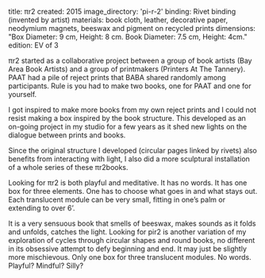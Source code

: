 title: πr2 
created: 2015
image_directory: 'pi-r-2'
binding: Rivet binding (invented by artist)
materials: book cloth, leather, decorative paper, neodymium magnets, beeswax and pigment on recycled prints
dimensions: "Box Diameter: 9 cm, Height: 8 cm. Book Diameter:  7.5 cm, Height: 4cm."
edition: EV of 3

πr2 started as a collaborative project between a group of book artists (Bay Area Book Artists) and a group of printmakers (Printers At The Tannery). PAAT had a pile of reject prints that BABA shared randomly among participants. Rule is you had to make two books, one for PAAT and one for yourself. 

I got inspired to make more books from my own reject prints and I could not resist making a box inspired by the book structure. This developed as an on-going project in my studio for a few years as it shed new lights on the dialogue between prints and books. 

Since the original structure I developed (circular pages linked by rivets) also benefits from interacting with light, I also did a more sculptural installation of a whole series of these πr2books.

Looking for πr2 is both playful and meditative. It has no words. It has one box for three elements.  One has to choose what goes in and what stays out. Each translucent module can be very small, fitting in one’s palm or extending to over 6’. 

It is a very sensuous book that smells of beeswax, makes sounds as it folds and unfolds, catches the light. Looking for pir2 is another variation of my exploration of cycles through circular shapes and round books, no different in its obsessive attempt to defy beginning and end. It may just be slightly more mischievous. Only one box for three translucent modules. No words. Playful? Mindful? Silly?
